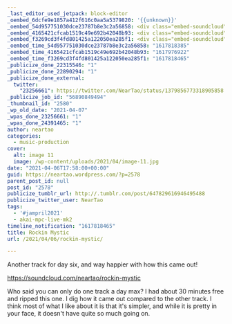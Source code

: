 ```yaml
---
_last_editor_used_jetpack: block-editor
_oembed_6dcfe9e1857a412f616c0aa5a5379820: '{{unknown}}'
_oembed_54d957751030dce23787b8e3c2a56858: <div class="embed-soundcloud"><iframe title="Rockin Mystic by NearTao" width="750" height="400" scrolling="no" frameborder="no" src="https://w.soundcloud.com/player/?visual=true&url=https%3A%2F%2Fapi.soundcloud.com%2Ftracks%2F1023926680&show_artwork=true&maxwidth=750&maxheight=1000&dnt=1"></iframe></div>
_oembed_4165421cfcab1519c49e692b42048b93: <div class="embed-soundcloud"><iframe title="Simple Yet Effective by NearTao" width="500" height="400" scrolling="no" frameborder="no" src="https://w.soundcloud.com/player/?visual=true&url=https%3A%2F%2Fapi.soundcloud.com%2Ftracks%2F1024654297&show_artwork=true&maxwidth=500&maxheight=750&dnt=1"></iframe></div>
_oembed_f3269cd3f4fd801425a122050ea285f1: <div class="embed-soundcloud"><iframe title="Rockin Mystic by NearTao" width="500" height="400" scrolling="no" frameborder="no" src="https://w.soundcloud.com/player/?visual=true&url=https%3A%2F%2Fapi.soundcloud.com%2Ftracks%2F1023926680&show_artwork=true&maxwidth=500&maxheight=750&dnt=1"></iframe></div>
_oembed_time_54d957751030dce23787b8e3c2a56858: "1617818385"
_oembed_time_4165421cfcab1519c49e692b42048b93: "1617976922"
_oembed_time_f3269cd3f4fd801425a122050ea285f1: "1617818465"
_publicize_done_22315546: "1"
_publicize_done_22890294: "1"
_publicize_done_external:
  twitter:
    "23256661": https://twitter.com/NearTao/status/1379856773318905858
_publicize_job_id: "56890849494"
_thumbnail_id: "2580"
_wp_old_date: "2021-04-07"
_wpas_done_23256661: "1"
_wpas_done_24391465: "1"
author: neartao
categories:
  - music-production
cover:
  alt: image 11
  image: /wp-content/uploads/2021/04/image-11.jpg
date: "2021-04-06T17:58:00+00:00"
guid: https://neartao.wordpress.com/?p=2578
parent_post_id: null
post_id: "2578"
publicize_tumblr_url: http://.tumblr.com/post/647829616946495488
publicize_twitter_user: NearTao
tags:
  - '#jampril2021'
  - akai-mpc-live-mk2
timeline_notification: "1617818465"
title: Rockin Mystic
url: /2021/04/06/rockin-mystic/

---
```

Another track for day six, and way happier with how this came out!

https://soundcloud.com/neartao/rockin-mystic

Who said you can only do one track a day max? I had about 30 minutes free and ripped this one. I dig how it came out compared to the other track. I think most of what I like about it is that it's simpler, and while it is pretty in your face, it doesn't have quite so much going on.
